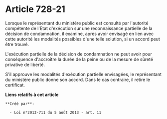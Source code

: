 # Article 728-21

Lorsque le représentant du ministère public est consulté par l'autorité compétente de l'Etat d'exécution sur une
reconnaissance partielle de la décision de condamnation, il examine, après avoir envisagé en lien avec cette autorité les
modalités possibles d'une telle solution, si un accord peut être trouvé. 

L'exécution partielle de la décision de condamnation ne peut avoir pour conséquence d'accroître la durée de la peine ou de la
mesure de sûreté privative de liberté. 

S'il approuve les modalités d'exécution partielle envisagées, le représentant du ministère public donne son accord. Dans le
cas contraire, il retire le certificat.

**Liens relatifs à cet article**

	**Créé par**:

	  - Loi n°2013-711 du 5 août 2013 - art. 11
